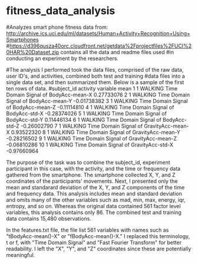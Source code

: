 # fitness_data_analysis
#Analyzes smart phone fitness data from: http://archive.ics.uci.edu/ml/datasets/Human+Activity+Recognition+Using+Smartphones
#https://d396qusza40orc.cloudfront.net/getdata%2Fprojectfiles%2FUCI%20HAR%20Dataset.zip contains all the data and readme files used 
#in conducting an experiment by the researchers.

#The analysis I performed took the data files, comprised of the raw data, user ID's, and activities, combined both test and training 
#data files into a single data set, and then summarized them. Below is a sample of the first ten rows of data. 
#subject_id activity                                variable        mean
1           1  WALKING    Time Domain Signal of BodyAcc-mean-X  0.27733076
2           1  WALKING    Time Domain Signal of BodyAcc-mean-Y -0.01738382
3           1  WALKING    Time Domain Signal of BodyAcc-mean-Z -0.11114810
4           1  WALKING     Time Domain Signal of BodyAcc-std-X -0.28374026
5           1  WALKING     Time Domain Signal of BodyAcc-std-Y  0.11446134
6           1  WALKING     Time Domain Signal of BodyAcc-std-Z -0.26002790
7           1  WALKING Time Domain Signal of GravityAcc-mean-X  0.93522320
8           1  WALKING Time Domain Signal of GravityAcc-mean-Y -0.28216502
9           1  WALKING Time Domain Signal of GravityAcc-mean-Z -0.06810286
10          1  WALKING  Time Domain Signal of GravityAcc-std-X -0.97660964

The purpose of the task was to combine the subject_id, experiment participant in this case, with the activity, and the time or frequency data gathered from the smartphone. The smartphone collected X, Y, and Z coordinates of the participants' movements. Next,
I presented only the mean and standarard deviation of the X, Y, and Z components of the time and frequency data. This analysis includes mean and standard deviation and omits many of the other variables such as mad, min, max, energy, iqr, entropy, and so on. Whereas the original data contained 561 factor level variables, this analysis contains only 86. The combined test and training data contains 15,480 observations.

In the features.txt file, the file list 561 variables with names such as "tBodyAcc-mean()-X" or "fBodyAcc-mean()-X." I replaced this terminology, t or f, with "Time Domain Signal" and "Fast Fourier Transform" for better readability. I left the "X", "Y", and "Z" coordinates since these are potentially meaningful.



